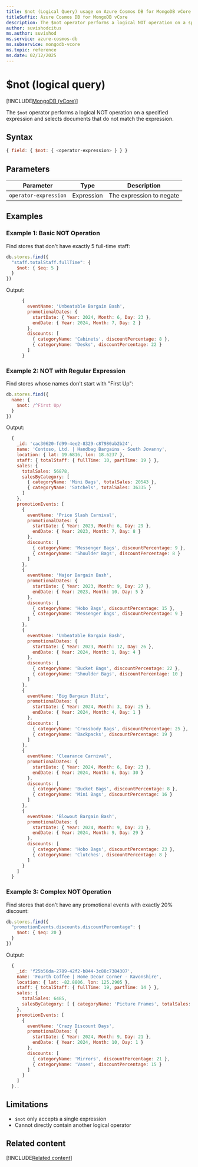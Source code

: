 ```yaml
---
title: $not (Logical Query) usage on Azure Cosmos DB for MongoDB vCore
titleSuffix: Azure Cosmos DB for MongoDB vCore
description: The $not operator performs a logical NOT operation on a specified expression, selecting documents that do not match the expression.
author: suvishodcitus
ms.author: suvishod
ms.service: azure-cosmos-db
ms.subservice: mongodb-vcore
ms.topic: reference
ms.date: 02/12/2025
---
```


# $not (logical query)

[!INCLUDE[MongoDB (vCore)](~/reusable-content/ce-skilling/azure/includes/cosmos-db/includes/appliesto-mongodb-vcore.md)]

The `$not` operator performs a logical NOT operation on a specified expression and selects documents that do not match the expression.

## Syntax

```javascript
{ field: { $not: { <operator-expression> } } }
```

## Parameters

| Parameter | Type | Description |
|-----------|------|-------------|
| `operator-expression` | Expression | The expression to negate |

## Examples

### Example 1: Basic NOT Operation

Find stores that don't have exactly 5 full-time staff:

```javascript
db.stores.find({
  "staff.totalStaff.fullTime": {
    $not: { $eq: 5 }
  }
})
```

Output:

```javascript
      {
        eventName: 'Unbeatable Bargain Bash',
        promotionalDates: {
          startDate: { Year: 2024, Month: 6, Day: 23 },
          endDate: { Year: 2024, Month: 7, Day: 2 }
        },
        discounts: [
          { categoryName: 'Cabinets', discountPercentage: 8 },
          { categoryName: 'Desks', discountPercentage: 22 }
        ]
      }
```

### Example 2: NOT with Regular Expression

Find stores whose names don't start with "First Up":

```javascript
db.stores.find({
  name: {
    $not: /^First Up/
  }
})
```

Output:

```javascript
  {
    _id: 'cac30620-fd99-4ee2-8329-c87980ab2b24',
    name: 'Contoso, Ltd. | Handbag Bargains - South Jovanny',
    location: { lat: 19.6816, lon: 18.6237 },
    staff: { totalStaff: { fullTime: 10, partTime: 19 } },
    sales: {
      totalSales: 56878,
      salesByCategory: [
        { categoryName: 'Mini Bags', totalSales: 20543 },
        { categoryName: 'Satchels', totalSales: 36335 }
      ]
    },
    promotionEvents: [
      {
        eventName: 'Price Slash Carnival',
        promotionalDates: {
          startDate: { Year: 2023, Month: 6, Day: 29 },
          endDate: { Year: 2023, Month: 7, Day: 8 }
        },
        discounts: [
          { categoryName: 'Messenger Bags', discountPercentage: 9 },
          { categoryName: 'Shoulder Bags', discountPercentage: 8 }
        ]
      },
      {
        eventName: 'Major Bargain Bash',
        promotionalDates: {
          startDate: { Year: 2023, Month: 9, Day: 27 },
          endDate: { Year: 2023, Month: 10, Day: 5 }
        },
        discounts: [
          { categoryName: 'Hobo Bags', discountPercentage: 15 },
          { categoryName: 'Messenger Bags', discountPercentage: 9 }
        ]
      },
      {
        eventName: 'Unbeatable Bargain Bash',
        promotionalDates: {
          startDate: { Year: 2023, Month: 12, Day: 26 },
          endDate: { Year: 2024, Month: 1, Day: 4 }
        },
        discounts: [
          { categoryName: 'Bucket Bags', discountPercentage: 22 },
          { categoryName: 'Shoulder Bags', discountPercentage: 10 }
        ]
      },
      {
        eventName: 'Big Bargain Blitz',
        promotionalDates: {
          startDate: { Year: 2024, Month: 3, Day: 25 },
          endDate: { Year: 2024, Month: 4, Day: 1 }
        },
        discounts: [
          { categoryName: 'Crossbody Bags', discountPercentage: 25 },
          { categoryName: 'Backpacks', discountPercentage: 19 }
        ]
      },
      {
        eventName: 'Clearance Carnival',
        promotionalDates: {
          startDate: { Year: 2024, Month: 6, Day: 23 },
          endDate: { Year: 2024, Month: 6, Day: 30 }
        },
        discounts: [
          { categoryName: 'Bucket Bags', discountPercentage: 8 },
          { categoryName: 'Mini Bags', discountPercentage: 16 }
        ]
      },
      {
        eventName: 'Blowout Bargain Bash',
        promotionalDates: {
          startDate: { Year: 2024, Month: 9, Day: 21 },
          endDate: { Year: 2024, Month: 9, Day: 29 }
        },
        discounts: [
          { categoryName: 'Hobo Bags', discountPercentage: 23 },
          { categoryName: 'Clutches', discountPercentage: 8 }
        ]
      }
    ]
  }
```
### Example 3: Complex NOT Operation

Find stores that don't have any promotional events with exactly 20% discount:

```javascript
db.stores.find({
  "promotionEvents.discounts.discountPercentage": {
    $not: { $eq: 20 }
  }
})
```

Output:

```javascript
  {
    _id: 'f25b56da-2789-42f2-b844-3c88c7384307',
    name: 'Fourth Coffee | Home Decor Corner - Kavonshire',
    location: { lat: -82.8806, lon: 125.2905 },
    staff: { totalStaff: { fullTime: 19, partTime: 14 } },
    sales: {
      totalSales: 6485,
      salesByCategory: [ { categoryName: 'Picture Frames', totalSales: 6485 } ]
    },
    promotionEvents: [
      {
        eventName: 'Crazy Discount Days',
        promotionalDates: {
          startDate: { Year: 2024, Month: 9, Day: 21 },
          endDate: { Year: 2024, Month: 10, Day: 1 }
        },
        discounts: [
          { categoryName: 'Mirrors', discountPercentage: 21 },
          { categoryName: 'Vases', discountPercentage: 15 }
        ]
      }
    ]
  }..
```

## Limitations

   - `$not` only accepts a single expression
   - Cannot directly contain another logical operator



## Related content

[!INCLUDE[Related content](../includes/related-content.md)]
